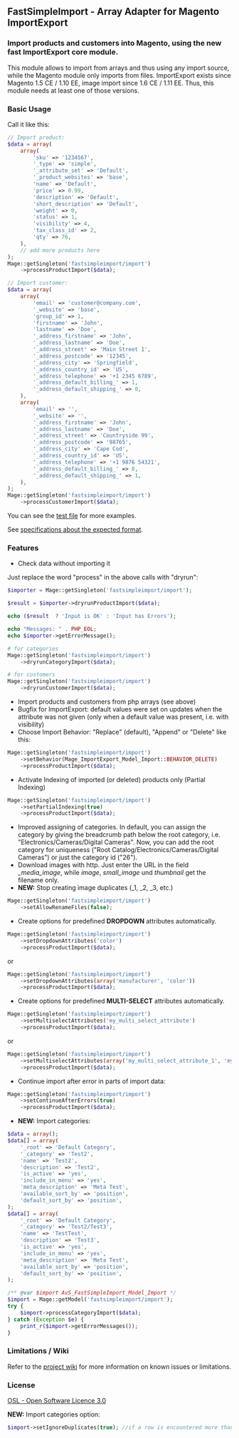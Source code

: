 ## FastSimpleImport - Array Adapter for Magento ImportExport

### Import products and customers into Magento, using the new fast ImportExport core module.

This module allows to import from arrays and thus using any import source, while the Magento module only imports from files.
ImportExport exists since Magento 1.5 CE / 1.10 EE, image import since 1.6 CE / 1.11 EE. Thus, this module needs at least one of those versions.

### Basic Usage

Call it like this:
```php
// Import product:
$data = array(
    array(
        'sku' => '1234567',
        '_type' => 'simple',
        '_attribute_set' => 'Default',
        '_product_websites' => 'base',
        'name' => 'Default',
        'price' => 0.99,
        'description' => 'Default',
        'short_description' => 'Default',
        'weight' => 0,
        'status' => 1,
        'visibility' => 4,
        'tax_class_id' => 2,
        'qty' => 76,
    ),
    // add more products here
);
Mage::getSingleton('fastsimpleimport/import')
    ->processProductImport($data);

// Import customer:
$data = array(
    array(
        'email' => 'customer@company.com',
        '_website' => 'base',
        'group_id' => 1,
        'firstname' => 'John',
        'lastname' => 'Doe',
        '_address_firstname' => 'John',
        '_address_lastname' => 'Doe',
        '_address_street' => 'Main Street 1',
        '_address_postcode' => '12345',
        '_address_city' => 'Springfield',
        '_address_country_id' => 'US',
        '_address_telephone' => '+1 2345 6789',
        '_address_default_billing_' => 1,
        '_address_default_shipping_' => 0,
	),
    array(
        'email' => '',
        '_website' => '',
        '_address_firstname' => 'John',
        '_address_lastname' => 'Doe',
        '_address_street' => 'Countryside 99',
        '_address_postcode' => '98765',
        '_address_city' => 'Cape Cod',
        '_address_country_id' => 'US',
        '_address_telephone' => '+1 9876 54321',
        '_address_default_billing_' => 0,
        '_address_default_shipping_' => 1,
	),
);
Mage::getSingleton('fastsimpleimport/import')
    ->processCustomerImport($data);
```

You can see the [test file](https://github.com/avstudnitz/AvS_FastSimpleImport/blob/master/test.php) for more examples.

See [specifications about the expected format](http://www.integer-net.de/download/ImportExport_EN.pdf).

### Features

* Check data without importing it

Just replace the word "process" in the above calls with "dryrun":

```php
$importer = Mage::getSingleton('fastsimpleimport/import');

$result = $importer->dryrunProductImport($data);

echo ($result  ? 'Input is OK' : 'Input has Errors');

echo "Messages: " . PHP_EOL;
echo $importer->getErrorMessage();

# for categories
Mage::getSingleton('fastsimpleimport/import')
    ->dryrunCategoryImport($data);

# for customers
Mage::getSingleton('fastsimpleimport/import')
    ->dryrunCustomerImport($data);
```

* Import products and customers from php arrays (see above)
* Bugfix for ImportExport: default values were set on updates when the attribute was not given (only when a default value was present, i.e. with visibility)
* Choose Import Behavior: "Replace" (default), "Append" or "Delete" like this:

```php
Mage::getSingleton('fastsimpleimport/import')
    ->setBehavior(Mage_ImportExport_Model_Import::BEHAVIOR_DELETE)
    ->processProductImport($data);
```

* Activate Indexing of imported (or deleted) products only (Partial Indexing)

```php
Mage::getSingleton('fastsimpleimport/import')
    ->setPartialIndexing(true)
    ->processProductImport($data);
```

* Improved assigning of categories. In default, you can assign the category by giving the breadcrumb path below the root category, i.e. "Electronics/Cameras/Digital Cameras". Now, you can add the root category for uniqueness ("Root Catalog/Electronics/Cameras/Digital Cameras") or just the category id ("26").
* Download images with http. Just enter the URL in the field *_media_image*, while *image*, *small_image* und *thumbnail* get the filename only.
* **NEW:** Stop creating image duplicates (_1, _2, _3, etc.)

```php
Mage::getSingleton('fastsimpleimport/import')
    ->setAllowRenameFiles(false);
```

* Create options for predefined **DROPDOWN** attributes automatically.

```php
Mage::getSingleton('fastsimpleimport/import')
    ->setDropdownAttributes('color')
    ->processProductImport($data);
```

or
```php
Mage::getSingleton('fastsimpleimport/import')
    ->setDropdownAttributes(array('manufacturer', 'color'))
    ->processProductImport($data);
```

* Create options for predefined **MULTI-SELECT** attributes automatically.

```php
Mage::getSingleton('fastsimpleimport/import')
    ->setMultiselectAttributes('my_multi_select_attribute')
    ->processProductImport($data);
```

or
```php
Mage::getSingleton('fastsimpleimport/import')
    ->setMultiselectAttributes(array('my_multi_select_attribute_1', 'my_multi_select_attribute_2'))
    ->processProductImport($data);
```

* Continue import after error in parts of import data:

```php
Mage::getSingleton('fastsimpleimport/import')
    ->setContinueAfterErrors(true)
    ->processProductImport($data);
```

* **NEW:** Import categories:

```php
$data = array();
$data[] = array(
    '_root' => 'Default Category',
    '_category' => 'Test2',
    'name' => 'Test2',
    'description' => 'Test2',
    'is_active' => 'yes',
    'include_in_menu' => 'yes',
    'meta_description' => 'Meta Test',
    'available_sort_by' => 'position',
    'default_sort_by' => 'position',
);
$data[] = array(
    '_root' => 'Default Category',
    '_category' => 'Test2/Test3',
    'name' => 'TestTest',
    'description' => 'Test3',
    'is_active' => 'yes',
    'include_in_menu' => 'yes',
    'meta_description' => 'Meta Test',
    'available_sort_by' => 'position',
    'default_sort_by' => 'position',
);

/** @var $import AvS_FastSimpleImport_Model_Import */
$import = Mage::getModel('fastsimpleimport/import');
try {
    $import->processCategoryImport($data);
} catch (Exception $e) {
    print_r($import->getErrorMessages());
}
```

### Limitations / Wiki

Refer to the [project wiki](https://github.com/avstudnitz/AvS_FastSimpleImport/wiki) for more information on known issues or limitations.

### License

[OSL - Open Software Licence 3.0](http://opensource.org/licenses/osl-3.0.php)


**NEW:** Import categories option:

```php
$import->setIgnoreDuplicates(true); //if a row is encountered more than once it will be ignored and wont throw an error
```
